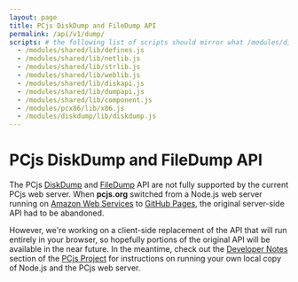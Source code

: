 ```yaml
---
layout: page
title: PCjs DiskDump and FileDump API
permalink: /api/v1/dump/
scripts: # the following list of scripts should mirror what /modules/diskdump/lib/diskdump.js requires 
  - /modules/shared/lib/defines.js
  - /modules/shared/lib/netlib.js
  - /modules/shared/lib/strlib.js
  - /modules/shared/lib/weblib.js
  - /modules/shared/lib/diskapi.js
  - /modules/shared/lib/dumpapi.js
  - /modules/shared/lib/component.js
  - /modules/pcx86/lib/x86.js
  - /modules/diskdump/lib/diskdump.js
---
```


PCjs DiskDump and FileDump API
===

The PCjs [DiskDump](/modules/diskdump/) and [FileDump](/modules/filedump/) API are not fully supported
by the current PCjs web server.
When **pcjs.org** switched from a Node.js web server running on
[Amazon Web Services](https://aws.amazon.com/elasticbeanstalk/) to
[GitHub Pages](https://pages.github.com/), the original server-side API had to be abandoned.

However, we're working on a client-side replacement of the API that will run
entirely in your browser, so hopefully portions of the original API will be available in the near future.
In the meantime, check out the
[Developer Notes](https://github.com/jeffpar/pcjs#user-content-developer-notes) section of the
[PCjs Project](https://github.com/jeffpar/pcjs) for instructions on running your own local copy of Node.js and the
PCjs web server.
